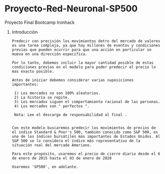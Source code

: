# Proyecto-Red-Neuronal-SP500
Proyecto Final Bootcamp Ironhack


1. Introducción

       Predecir con precisión los movimientos detro del mercado de valores es una tarea compleja, ya que hay millones de eventos y condiciones previas que pueden ocurrir para que una acción en particular se mueva en una dirección especifica. 
       
       Por lo tanto, debemos incluir la mayor cantidad posible de estas condiciones previas en el modelo para poder predecir el precio lo mas exacto posible.
       
       Antes de iniciar debemos considerar varias suposiciones importantes:
       
        1) Los mercados no son 100% aleatorios. 
        2) La historia se repite.
        3) Los mercados siguen el comportamiento racional de las personas.
        4) Los mercados son " perfectos ". 
        
        Nota: Lee el descargo de responsabilidad al final .
        

       Con este modelo buscaremos predecir los movimientos de precios de el índice Standard & Poor's 500, también conocido como S&P 500, es uno de los índices bursátiles más importantes de Estados Unidos. Al S&P 500 se lo considera el índice más representativo de la situación real del mercado Ameriano.
       
       Para este propósito, usaremos el precio de cierre diario desde el 6 de enero de 2015 hasta el 03 de enero de 2020 
       
       Usaremos 'SP500', en adelante.

       
